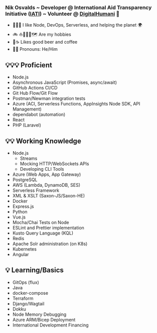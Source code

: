 ### Nik Osvalds ~ Developer @ International Aid Transparency Initiative ([IATI](https://github.com/IATI)) ~ Volunteer @ [DigitalHumani](https://digitalhumani.com) 🌲
- 👨🏻‍💻 I like Node, DevOps, Serverless, and helping the planet 🌍   
- 🚲 ⛵️🏃🏻‍♂️🗺 Are my hobbies 
- 🍻☕️ Likes good beer and coffee
- 👨🏻 Pronouns: He/Him

## 💡💡💡 Proficient
- Node.js
- Asynchronous JavaScript (Promises, async/await)
- GitHub Actions CI/CD
- Git Hub Flow/Git Flow
- Postman/Newman integration tests
- Azure (ACI, Serverless Functions, AppInsights Node SDK, API Management)
- dependabot (automation)
- React
- PHP (Laravel)

## 💡💡 Working Knowledge
- Node.js
  - Streams
  - Mocking HTTP/WebSockets APIs
  - Developing CLI Tools
- Azure (Web Apps, App Gateway)
- PostgreSQL
- AWS (Lambda, DynamoDB, SES)
- Serverless Framework
- XML & XSLT (Saxon-JS/Saxon-HE)
- Docker
- Express.js
- Python
- Vue.js
- Mocha/Chai Tests on Node
- ESLint and Prettier implementation
- Kusto Query Language (KQL)
- Redis
- Apache Solr administration (on K8s)
- Kubernetes
- Angular

## 💡 Learning/Basics
- GitOps (flux)
- Java
- docker-compose
- Terraform
- Django/Wagtail
- Dokku
- Node Memory Debugging
- Azure ARM/Bicep Deployment
- International Development Financing
